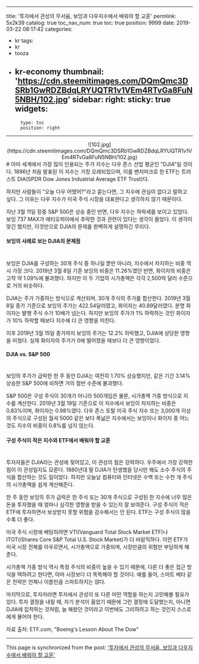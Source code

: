 
---
title: '투자에서 관성의 무서움, 보잉과 다우지수에서 배워야 할 교훈'
permlink: 5x2k39
catalog: true
toc_nav_num: true
toc: true
position: 9999
date: 2019-03-22 08:17:42
categories:
- kr
tags:
- kr
- tooza
- kr-economy
thumbnail: 'https://cdn.steemitimages.com/DQmQmc3DSRb1GwRDZBdqLRYUQTR1v1VEm4RTvGa8FuN5NBH/102.jpg'
sidebar:
    right:
        sticky: true
widgets:
    -
        type: toc
        position: right
---


<center>
![102.jpg](https://cdn.steemitimages.com/DQmQmc3DSRb1GwRDZBdqLRYUQTR1v1VEm4RTvGa8FuN5NBH/102.jpg)
</center>
#
아마 세계에서 가장 많이 인용되는 주가 지수는 다우 존스 산업 평균인 "DJIA"일 것이다. 1896년 처음 발표된 이 지수는 가장 오래되었으며, 이를 벤치마크로 한 ETF는 트러스트 DIA(SPDR Dow Jones Industrial Average ETF Trust)다. 

하지만 사람들이 "오늘 다우 어땠어?"라고 묻는다면, 그 지수에 관심이 없다고 말하고 싶다. 그 이유는 다우 지수가 미국 주식 시장을 대표한다고 생각하지 않기 때문이다. 

지난 3월 11일 장중 S&P 500은 상승 중인 반면, 다우 지수는 하락세를 보이고 있었다. 보잉 737 MAX가 에티오피아에서 추락한 것과 관련이 있다는 생각이 들었다. 이 생각이 맞긴 했지만, 이것만으로 DJIA의 문제를 완벽하게 설명하긴 무리다.  

#### 보잉의 사례로 보는 DJIA의 문제점  
#
보잉은 DJIA를 구성하는 30개 주식 중 하나일 뿐만 아니라, 지수에서 차지하는 비중 역시 가장 크다. 2019년 3월 8일 기준 보잉의 비중은 11.26%였던 반면, 화이자의 비중은 고작 약 1.09%에 불과했다. 하지만 이 두 기업의 시가총액은 각각 2,500억 달러 수준으로 거의 비슷하다.  

DJIA는 주가 가중하는 방식으로 계산되며, 30개 주식의 주가를 합산한다. 2019년 3월 8일 종가 기준으로 보잉의 주가는 422.54달러였고, 화이자는 40.89달러였다. 분명 화이자는 발행 주식 수가 10배가 넘는다. 하지만 보잉의 주가가 1% 하락하는 것인 화이자가 10% 하락할 때보다 지수에 더 큰 영향을 미친다. 

이후 2019년 3월 15일 종가까지 보잉의 주가는 12.2% 하락했고, DJIA에 상당한 영향을 미쳤다. 실제 화이자의 주가가 0에 떨어졌을 때보다 더 큰 영향이었다. 

#### DJIA vs. S&P 500
#
보잉의 주가가 급락한 한 주 동안 DJIA는 여전히 1.70% 상승했지만, 같은 기간 3.14% 상승한 S&P 500에 비하면 거의 절반 수준에 불과했다.

S&P 500은 구성 주식이 30개가 아니라 500개임은 물론, 시가총액 가중 방식으로 지수를 계산한다. 2019년 3월 19일 기준으로 이 지수에서 보잉이 차지하는 비중은 0.83%이며, 화이자는 0.98%였다. 다우 존스 토탈 미국 주식 지수 또는 3,000개 이상의 주식으로 구성된 월셔 5000 같은 보다 폭넓은 지수에서는 보잉이나 화이자 중 어느 것도 지수의 비중이 0.8%를 넘지 않는다.  

#### 구성 주식이 작은 지수와 ETF에서 배워야 할 교훈 
#
투자자들은 DJIA라는 관성에 젖어있고, 이 관성의 힘은 강력하다. 우주에서 가장 강력한 힘이 이 관성일지도 모른다. 1880년대 말 DJIA가 탄생했을 당시만 해도 소수 주식의 주식을 합산하는 것도 일이었다. 하지만 오늘날 컴퓨터와 인터넷은 수백 또는 수천 개 주식의 시가총액을 쉽게 계산해준다.  

한 주 동안 보잉의 주가 급락은 한 주식 또는 30개 주식으로 구성된 한 지수에 너무 많은 돈을 투자했을 때 얼마나 심각한 영향을 받을 수 있는지 잘 보여준다. 구성 주식이 적은 ETF에 투자하면서 보상받지 못할 위험을 감수해서는 안 된다. ETF는 구성 주식이 많을수록 더 좋다. 

미국 주식 시장에 베팅하려면 VTI(Vanguard Total Stock Market ETF)나 ITOT(iShares Core S&P Total U.S. Stock Market)가 더 바람직하다. 이런 ETF가 미국 시장 전체를 아우르면서, 시가총액으로 가중되며, 시장만큼의 위험만 부담하게 해준다.  

시가총액 가중 방식 역시 특정 주식의 비중이 높을 수 있기 때문에, 다른 더 좋은 접근 방식을 택하려고 한다면, 아마 시장보다 더 똑똑해야 할 것이다. 예를 들어, 스마트 베타 같은 전략은 언제나 이름만큼 스마트하지는 않다.  

마지막으로, 투자자라면 투자에서 관성이 또 다른 어떤 역할을 하는지 고민해볼 필요가 있다. 투자 결정을 내릴 때, 자기 분석이 옳았기 때문에 그런 결정에 도달했는지, 아니면 DJIA에 집착하는 것처럼, 늘 해왔던 것이라고 이번에도 그리하려고 하는 것인지 스스로에게 물어야 한다.  

자료 출처: ETF.com, "Boeing's Lesson About The Dow"

- - -

This page is synchronized from the post: ['투자에서 관성의 무서움, 보잉과 다우지수에서 배워야 할 교훈'](https://steemit.com/@pius.pius/5x2k39)
